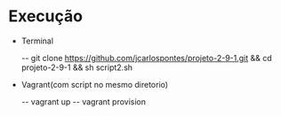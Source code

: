 # Execução

- Terminal

  -- git clone https://github.com/jcarlospontes/projeto-2-9-1.git && cd projeto-2-9-1 && sh script2.sh

- Vagrant(com script no mesmo diretorio)

  -- vagrant up
  -- vagrant provision
